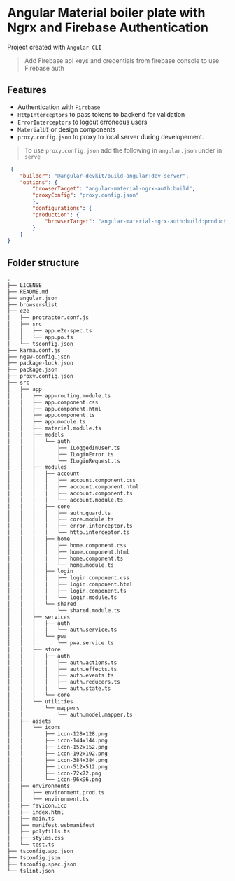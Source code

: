 # Angular Material boiler plate with Ngrx and Firebase Authentication

Project created with `Angular CLI`

> Add Firebase api keys and credentials from firebase console to use Firebase auth


## Features
- Authentication with `Firebase`
- `HttpInterceptors` to pass tokens to backend for validation
- `ErrorInterceptors` to logout erroneous users
- `MaterialUI` or design components
- `proxy.config.json` to proxy to local server during developement.

> To use `proxy.config.json` add the following in `angular.json` under in `serve`
```json
 {
    "builder": "@angular-devkit/build-angular:dev-server",
    "options": {
        "browserTarget": "angular-material-ngrx-auth:build",
        "proxyConfig": "proxy.config.json"
        },
        "configurations": {
        "production": {
            "browserTarget": "angular-material-ngrx-auth:build:production"
        }
    }
}
```

## Folder structure
```bash
.
├── LICENSE
├── README.md
├── angular.json
├── browserslist
├── e2e
│   ├── protractor.conf.js
│   ├── src
│   │   ├── app.e2e-spec.ts
│   │   └── app.po.ts
│   └── tsconfig.json
├── karma.conf.js
├── ngsw-config.json
├── package-lock.json
├── package.json
├── proxy.config.json
├── src
│   ├── app
│   │   ├── app-routing.module.ts
│   │   ├── app.component.css
│   │   ├── app.component.html
│   │   ├── app.component.ts
│   │   ├── app.module.ts
│   │   ├── material.module.ts
│   │   ├── models
│   │   │   └── auth
│   │   │       ├── ILoggedInUser.ts
│   │   │       ├── ILoginError.ts
│   │   │       └── ILoginRequest.ts
│   │   ├── modules
│   │   │   ├── account
│   │   │   │   ├── account.component.css
│   │   │   │   ├── account.component.html
│   │   │   │   ├── account.component.ts
│   │   │   │   └── account.module.ts
│   │   │   ├── core
│   │   │   │   ├── auth.guard.ts
│   │   │   │   ├── core.module.ts
│   │   │   │   ├── error.interceptor.ts
│   │   │   │   └── http.interceptor.ts
│   │   │   ├── home
│   │   │   │   ├── home.component.css
│   │   │   │   ├── home.component.html
│   │   │   │   ├── home.component.ts
│   │   │   │   └── home.module.ts
│   │   │   ├── login
│   │   │   │   ├── login.component.css
│   │   │   │   ├── login.component.html
│   │   │   │   ├── login.component.ts
│   │   │   │   └── login.module.ts
│   │   │   └── shared
│   │   │       └── shared.module.ts
│   │   ├── services
│   │   │   ├── auth
│   │   │   │   └── auth.service.ts
│   │   │   └── pwa
│   │   │       └── pwa.service.ts
│   │   ├── store
│   │   │   ├── auth
│   │   │   │   ├── auth.actions.ts
│   │   │   │   ├── auth.effects.ts
│   │   │   │   ├── auth.events.ts
│   │   │   │   ├── auth.reducers.ts
│   │   │   │   └── auth.state.ts
│   │   │   └── core
│   │   └── utilities
│   │       └── mappers
│   │           └── auth.model.mapper.ts
│   ├── assets
│   │   └── icons
│   │       ├── icon-128x128.png
│   │       ├── icon-144x144.png
│   │       ├── icon-152x152.png
│   │       ├── icon-192x192.png
│   │       ├── icon-384x384.png
│   │       ├── icon-512x512.png
│   │       ├── icon-72x72.png
│   │       └── icon-96x96.png
│   ├── environments
│   │   ├── environment.prod.ts
│   │   └── environment.ts
│   ├── favicon.ico
│   ├── index.html
│   ├── main.ts
│   ├── manifest.webmanifest
│   ├── polyfills.ts
│   ├── styles.css
│   └── test.ts
├── tsconfig.app.json
├── tsconfig.json
├── tsconfig.spec.json
└── tslint.json
```
